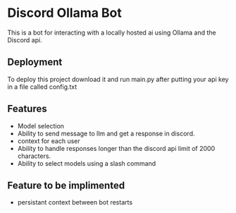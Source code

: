 # Discord Ollama Bot    

This is a bot for interacting with a locally hosted ai using Ollama and the Discord api.


## Deployment

To deploy this project download it and run main.py after putting your api key in a file called config.txt


## Features

- Model selection
- Ability to send message to llm and get a response in discord.
- context for each user
- Ability to handle responses longer than the discord api limit of 2000 characters.
- Ability to select models using a slash command

## Feature to be implimented

- persistant context between bot restarts



